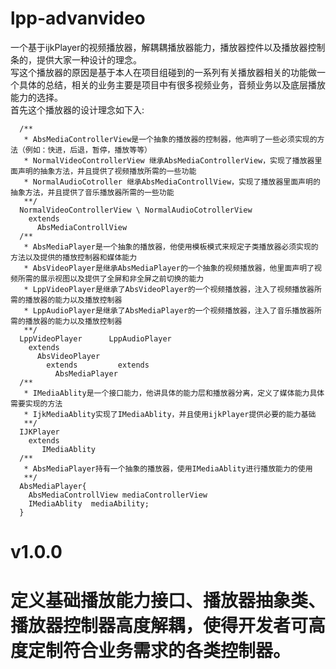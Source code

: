 # lpp-advanvideo
一个基于ijkPlayer的视频播放器，解耦耦播放器能力，播放器控件以及播放器控制条的，提供大家一种设计的理念。<br>
写这个播放器的原因是基于本人在项目组碰到的一系列有关播放器相关的功能做一个具体的总结，相关的业务主要是项目中有很多视频业务，音频业务以及底层播放能力的选择。<br>
首先这个播放器的设计理念如下入:<br>
```
  /** 
   * AbsMediaControllerView是一个抽象的播放器的控制器，他声明了一些必须实现的方法（例如：快进，后退，暂停，播放等等）
   * NormalVideoControllerView 继承AbsMediaControllerView，实现了播放器里面声明的抽象方法，并且提供了视频播放所需的一些功能
   * NormalAudioCotroller 继承AbsMediaControllView，实现了播放器里面声明的抽象方法，并且提供了音乐播放器所需的一些功能
   **/
  NormalVideoControllerView \ NormalAudioCotrollerView
    extends
      AbsMediaControllView
  /**
   * AbsMediaPlayer是一个抽象的播放器，他使用模板模式来规定子类播放器必须实现的方法以及提供的播放控制器和媒体能力
   * AbsVideoPlayer是继承AbsMediaPlayer的一个抽象的视频播放器，他里面声明了视频所需的展示视图以及提供了全屏和非全屏之前切换的能力
   * LppVideoPlayer是继承了AbsVideoPlayer的一个视频播放器，注入了视频播放器所需的播放器的能力以及播放控制器
   * LppAudioPlayer是继承了AbsMediaPlayer的一个视频播放器，注入了音乐播放器所需的播放器的能力以及播放控制器
   **/
  LppVideoPlayer      LppAudioPlayer
    extends
      AbsVideoPlayer
        extends         extends
          AbsMediaPlayer
  /**
   * IMediaAblity是一个接口能力，他讲具体的能力层和播放器分离，定义了媒体能力具体需要实现的方法
   * IjkMediaAblity实现了IMediaAblity，并且使用ijkPlayer提供必要的能力基础
   **/
  IJKPlayer
    extends
       IMediaAblity
  /**
   * AbsMediaPlayer持有一个抽象的播放器，使用IMediaAblity进行播放能力的使用
   **/
  AbsMediaPlayer{
    AbsMediaControllView mediaControllerView
    IMediaAblity  mediaAbility;
  }
```
<h1>v1.0.0<h1>
  定义基础播放能力接口、播放器抽象类、播放器控制器高度解耦，使得开发者可高度定制符合业务需求的各类控制器。
  


